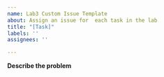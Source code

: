 ```yaml
---
name: Lab3 Custom Issue Template
about: Assign an issue for  each task in the lab
title: "[Task]"
labels: ''
assignees: ''

---
```


**Describe the problem**
